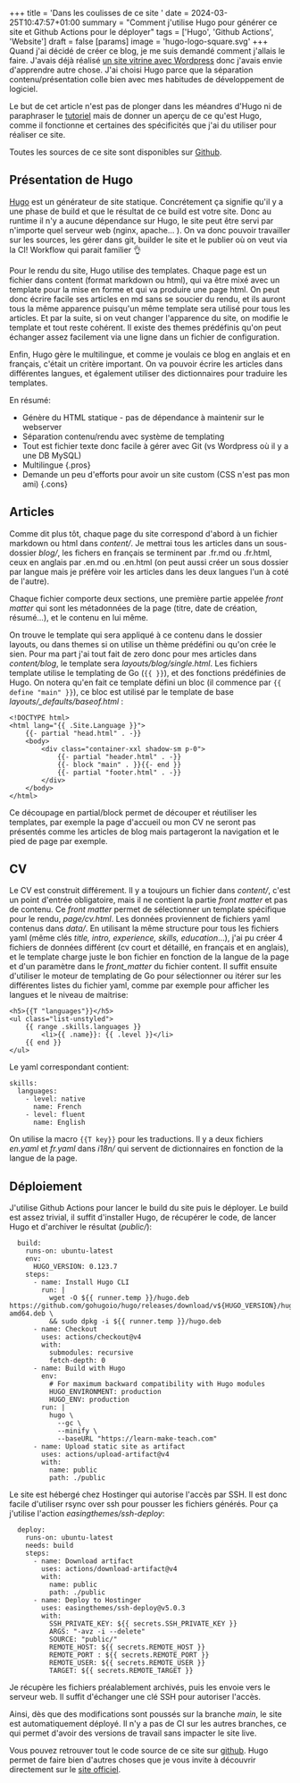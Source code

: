 +++
title = 'Dans les coulisses de ce site '
date = 2024-03-25T10:47:57+01:00
summary = "Comment j'utilise Hugo pour générer ce site et Github Actions pour le déployer"
tags = ['Hugo', 'Github Actions', 'Website']
draft = false
[params]
  image = 'hugo-logo-square.svg'
+++
Quand j'ai décidé de créer ce blog, je me suis demandé comment j'allais le faire. J'avais déjà réalisé [un site vitrine avec Wordpress](https://agnes-coaching.fr) donc j'avais envie d'apprendre autre chose. J'ai choisi Hugo parce que la séparation contenu/présentation colle bien avec mes habitudes de développement de logiciel.

Le but de cet article n'est pas de plonger dans les méandres d'Hugo ni de paraphraser le [tutoriel](https://gohugo.io/getting-started/) mais de donner un aperçu de ce qu'est Hugo, comme il fonctionne et certaines des spécificités que j'ai du utiliser pour réaliser ce site.

Toutes les sources de ce site sont disponibles sur [Github](https://github.com/learn-make-teach/website).

## Présentation de Hugo
[Hugo](https://gohugo.io/) est un générateur de site statique. Concrétement ça signifie qu'il y a une phase de build et que le résultat de ce build est votre site. Donc au runtime il n'y a aucune dépendance sur Hugo, le site peut être servi par n'importe quel serveur web (nginx, apache... ). On va donc pouvoir travailler sur les sources, les gérer dans git, builder le site et le publier où on veut via la CI! Workflow qui parait familier 👌

Pour le rendu du site, Hugo utilise des templates. Chaque page est un fichier dans content (format markdown ou html), qui va être mixé avec un template pour la mise en forme et qui va produire une page html. On peut donc écrire facile ses articles en md sans se soucier du rendu, et ils auront tous la même apparence puisqu'un même template sera utilisé pour tous les articles. Et par la suite, si on veut changer l'apparence du site, on modifie le template et tout reste cohérent. Il existe des themes prédéfinis qu'on peut échanger assez facilement via une ligne dans un fichier de configuration.

Enfin, Hugo gère le multilingue, et comme je voulais ce blog en anglais et en français, c'était un critère important. On va pouvoir écrire les articles dans différentes langues, et également utiliser des dictionnaires pour traduire les templates.

En résumé:
- <i class="bi bi-hand-thumbs-up-fill"></i>Génère du HTML statique - pas de dépendance à maintenir sur le webserver
- <i class="bi bi-hand-thumbs-up-fill"></i>Séparation contenu/rendu avec système de templating
- <i class="bi bi-hand-thumbs-up-fill"></i>Tout est fichier texte donc facile à gérer avec Git (vs Wordpress où il y a une DB MySQL)
- <i class="bi bi-hand-thumbs-up-fill"></i>Multilingue
{.pros}
- <i class="bi bi-hand-thumbs-down-fill"></i>Demande un peu d'efforts pour avoir un site custom (CSS n'est pas mon ami)
{.cons}

## Articles
Comme dit plus tôt, chaque page du site correspond d'abord à un fichier markdown ou html dans _content/_. Je mettrai tous les articles dans un sous-dossier _blog/_, les fichers en français se terminent par .fr.md ou .fr.html, ceux en anglais par .en.md ou .en.html (on peut aussi créer un sous dossier par langue mais je préfère voir les articles dans les deux langues l'un à coté de l'autre).

Chaque fichier comporte deux sections, une première partie appelée _front matter_ qui sont les métadonnées de la page (titre, date de création, résumé...), et le contenu en lui même.

On trouve le template qui sera appliqué à ce contenu dans le dossier layouts, ou dans themes si on utilise un thème prédéfini ou qu'on crée le sien. Pour ma part j'ai tout fait de zero donc pour mes articles dans _content/blog_, le template sera _layouts/blog/single.html_. Les fichiers template utilise le templating de Go (`{{ }}`), et des fonctions prédéfinies de Hugo. On notera qu'en fait ce template défini un bloc (il commence par `{{ define "main" }}`), ce bloc est utilisé par le template de base _layouts/\_defaults/baseof.html_ :
```
<!DOCTYPE html>
<html lang="{{ .Site.Language }}">
    {{- partial "head.html" . -}}
    <body>
        <div class="container-xxl shadow-sm p-0">
            {{- partial "header.html" . -}}
            {{- block "main" . }}{{- end }}
            {{- partial "footer.html" . -}}
        </div>
    </body>
</html>
```
Ce découpage en partial/block permet de découper et réutiliser les templates, par exemple la page d'accueil ou mon CV ne seront pas présentés comme les articles de blog mais partageront la navigation et le pied de page par exemple.

## CV
Le CV est construit différement. Il y a toujours un fichier dans _content/_, c'est un point d'entrée obligatoire, mais il ne contient la partie _front matter_ et pas de contenu. Ce _front matter_ permet de sélectionner un template spécifique pour le rendu, _page/cv.html_. Les données proviennent de fichiers yaml contenus dans _data/_. En utilisant la même structure pour tous les fichiers yaml (même clés _title, intro, experience, skills, education_...), j'ai pu créer 4 fichiers de données différent (cv court et détaillé, en français et en anglais), et le template charge juste le bon fichier en fonction de la langue de la page et d'un paramètre dans le _front_matter_ du fichier content. Il suffit ensuite d'utiliser le moteur de templating de Go pour sélectionner ou itérer sur les différentes listes du fichier yaml, comme par exemple pour afficher les langues et le niveau de maitrise:
```
<h5>{{T "languages"}}</h5>
<ul class="list-unstyled">
    {{ range .skills.languages }}
        <li>{{ .name}}: {{ .level }}</li>
    {{ end }}
</ul>
```
Le yaml correspondant contient:
```
skills:
  languages:
    - level: native
      name: French
    - level: fluent
      name: English
```

On utilise la macro `{{T key}}` pour les traductions. Il y a deux fichiers _en.yaml_ et _fr.yaml_ dans _i18n/_ qui servent de dictionnaires en fonction de la langue de la page.
## Déploiement
J'utilise Github Actions pour lancer le build du site puis le déployer. Le build est assez trivial, il suffit d'installer Hugo, de récupérer le code, de lancer Hugo et d'archiver le résultat (_public/_):
```
  build:
    runs-on: ubuntu-latest
    env:
      HUGO_VERSION: 0.123.7
    steps:
      - name: Install Hugo CLI
        run: |
          wget -O ${{ runner.temp }}/hugo.deb https://github.com/gohugoio/hugo/releases/download/v${HUGO_VERSION}/hugo_extended_${HUGO_VERSION}_linux-amd64.deb \
          && sudo dpkg -i ${{ runner.temp }}/hugo.deb          
      - name: Checkout
        uses: actions/checkout@v4
        with:
          submodules: recursive
          fetch-depth: 0
      - name: Build with Hugo
        env:
          # For maximum backward compatibility with Hugo modules
          HUGO_ENVIRONMENT: production
          HUGO_ENV: production
        run: |
          hugo \
            --gc \
            --minify \
            --baseURL "https://learn-make-teach.com"
      - name: Upload static site as artifact
        uses: actions/upload-artifact@v4
        with:
          name: public
          path: ./public
```

Le site est hébergé chez Hostinger qui autorise l'accès par SSH. Il est donc facile d'utiliser rsync over ssh pour pousser les fichiers générés. Pour ça j'utilise l'action _easingthemes/ssh-deploy_:
```
  deploy:
    runs-on: ubuntu-latest
    needs: build
    steps:
      - name: Download artifact
        uses: actions/download-artifact@v4
        with:
          name: public
          path: ./public
      - name: Deploy to Hostinger
        uses: easingthemes/ssh-deploy@v5.0.3
        with:
          SSH_PRIVATE_KEY: ${{ secrets.SSH_PRIVATE_KEY }}
          ARGS: "-avz -i --delete"
          SOURCE: "public/"
          REMOTE_HOST: ${{ secrets.REMOTE_HOST }}
          REMOTE_PORT : ${{ secrets.REMOTE_PORT }}
          REMOTE_USER: ${{ secrets.REMOTE_USER }}
          TARGET: ${{ secrets.REMOTE_TARGET }}
```
Je récupère les fichiers préalablement archivés, puis les envoie vers le serveur web. Il suffit d'échanger une clé SSH pour autoriser l'accès.

Ainsi, dès que des modifications sont poussés sur la branche _main_, le site est automatiquement déployé. Il n'y a pas de CI sur les autres branches, ce qui permet d'avoir des versions de travail sans impacter le site live.

Vous pouvez retrouver tout le code source de ce site sur [github](https://github.com/learn-make-teach/website). Hugo permet de faire bien d'autres choses que je vous invite à découvrir directement sur le [site officiel](https://gohugo.io/).